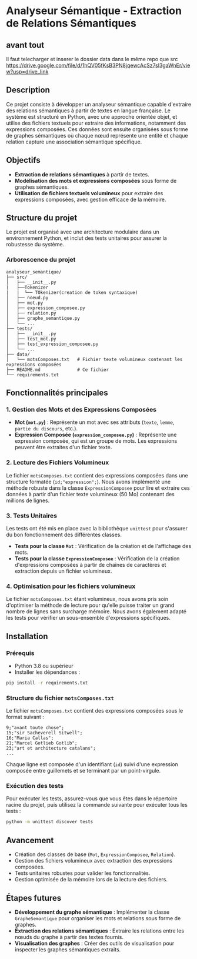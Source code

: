 
# Analyseur Sémantique - Extraction de Relations Sémantiques
## avant tout
Il faut telecharger et inserer le dossier data dans le même repo que src 
https://drive.google.com/file/d/1hQV05fKsB3PN8jqewcAcSz7sl3gaWnEr/view?usp=drive_link
## Description

Ce projet consiste à développer un analyseur sémantique capable d'extraire des relations sémantiques à partir de textes en langue française. Le système est structuré en Python, avec une approche orientée objet, et utilise des fichiers textuels pour extraire des informations, notamment des expressions composées. Ces données sont ensuite organisées sous forme de graphes sémantiques où chaque nœud représente une entité et chaque relation capture une association sémantique spécifique.

## Objectifs

- **Extraction de relations sémantiques** à partir de textes.
- **Modélisation des mots et expressions composées** sous forme de graphes sémantiques.
- **Utilisation de fichiers textuels volumineux** pour extraire des expressions composées, avec gestion efficace de la mémoire.

## Structure du projet

Le projet est organisé avec une architecture modulaire dans un environnement Python, et inclut des tests unitaires pour assurer la robustesse du système.

### Arborescence du projet

```
analyseur_semantique/
├── src/
│   ├── __init__.py
|   ├──Tokenizer
|   |  └── TOkenizer(creation de token syntaxique)
│   ├── noeud.py
│   ├── mot.py
│   ├── expression_composee.py
│   ├── relation.py
│   ├── graphe_semantique.py
│   └── ...
├── tests/
│   ├── __init__.py
│   ├── test_mot.py
│   ├── test_expression_composee.py
│   └── ...
├── data/
│   └── motsComposes.txt   # Fichier texte volumineux contenant les expressions composées
├── README.md              # Ce fichier
└── requirements.txt
```

## Fonctionnalités principales

### 1. Gestion des Mots et des Expressions Composées

- **Mot (`mot.py`)** : Représente un mot avec ses attributs (`texte`, `lemme`, `partie du discours`, etc.).
- **Expression Composée (`expression_composee.py`)** : Représente une expression composée, qui est un groupe de mots. Les expressions peuvent être extraites d'un fichier texte.

### 2. Lecture des Fichiers Volumineux

Le fichier `motsComposes.txt` contient des expressions composées dans une structure formatée (`id;"expression";`). Nous avons implémenté une méthode robuste dans la classe `ExpressionComposee` pour lire et extraire ces données à partir d'un fichier texte volumineux (50 Mo) contenant des millions de lignes.

### 3. Tests Unitaires

Les tests ont été mis en place avec la bibliothèque `unittest` pour s'assurer du bon fonctionnement des différentes classes.

- **Tests pour la classe `Mot`** : Vérification de la création et de l'affichage des mots.
- **Tests pour la classe `ExpressionComposee`** : Vérification de la création d'expressions composées à partir de chaînes de caractères et extraction depuis un fichier volumineux.

### 4. Optimisation pour les fichiers volumineux

Le fichier `motsComposes.txt` étant volumineux, nous avons pris soin d'optimiser la méthode de lecture pour qu'elle puisse traiter un grand nombre de lignes sans surcharge mémoire. Nous avons également adapté les tests pour vérifier un sous-ensemble d'expressions spécifiques.

## Installation

### Prérequis

- Python 3.8 ou supérieur
- Installer les dépendances :

```bash
pip install -r requirements.txt
```

### Structure du fichier `motsComposes.txt`

Le fichier `motsComposes.txt` contient des expressions composées sous le format suivant :

```
9;"avant toute chose";
15;"sir Sacheverell Sitwell";
16;"Maria Callas";
21;"Marcel Gotlieb Gotlib";
23;"art et architecture catalans";
...
```

Chaque ligne est composée d'un identifiant (`id`) suivi d'une expression composée entre guillemets et se terminant par un point-virgule.

### Exécution des tests

Pour exécuter les tests, assurez-vous que vous êtes dans le répertoire racine du projet, puis utilisez la commande suivante pour exécuter tous les tests :

```bash
python -m unittest discover tests
```

## Avancement

- Création des classes de base (`Mot`, `ExpressionComposee`, `Relation`).
- Gestion des fichiers volumineux avec extraction des expressions composées.
- Tests unitaires robustes pour valider les fonctionnalités.
- Gestion optimisée de la mémoire lors de la lecture des fichiers.

## Étapes futures

- **Développement du graphe sémantique** : Implémenter la classe `GrapheSemantique` pour organiser les mots et relations sous forme de graphes.
- **Extraction des relations sémantiques** : Extraire les relations entre les nœuds du graphe à partir des textes fournis.
- **Visualisation des graphes** : Créer des outils de visualisation pour inspecter les graphes sémantiques extraits.
